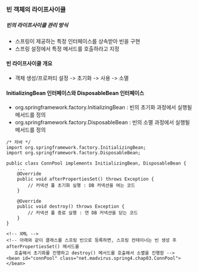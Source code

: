 ### 빈 객체의 라이프사이클

##### 빈의 라이프사이클 관리 방식

* 스프링이 제공하는 특정 인터페이스를 상속받아 빈을 구현
* 스프링 설정에서 특정 메서드를 호출하라고 지정

#### 빈 라이프사이클 개요

* 객체 생성/프로퍼티 설정 -&gt; 초기화 -&gt; 사용 -&gt; 소멸

#### InitializingBean 인터페이스와 DisposableBean 인터페이스

* org.springframework.factory.InitializingBean : 빈의 초기화 과정에서 실행될 메서드를 정의
* org.springframework.factory.DisposableBean : 빈의 소멸 과정에서 실행될 메서드를 정의

```
/* 자바 */
import org.springframework.factory.InitializingBean;
import org.springframework.factory.DisposableBean;

public class ConnPool implements InitializingBean, DisposableBean {
    ...
    @Override
    public void afterPropertiesSet() throws Exception {
        // 커넥션 풀 초기화 실행 : DB 커넥션을 여는 코드
    }
    
    @Override
    public void destroy() throws Exception {
        // 커넥션 풀 종료 실행 : 연 DB 커넥션을 닫는 코드
    }
}

<!-- XML -->
<!-- 아래와 같이 클래스를 스프링 빈으로 등록하면, 스프링 컨테이너는 빈 생성 후 afterPropertiesSet() 메서드를 
   호출해서 초기화를 진행하고 destroy() 메서드를 호출해서 소멸을 진행함 -->
<bean id="connPool" class="net.madvirus.spring4.chap03.ConnPool">
</bean>
```



